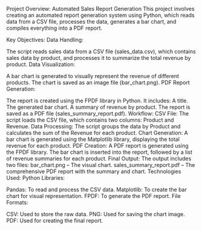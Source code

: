 Project Overview: Automated Sales Report Generation
This project involves creating an automated report generation system using Python, which reads data from a CSV file, processes the data, generates a bar chart, and compiles everything into a PDF report.

Key Objectives:
Data Handling:

The script reads sales data from a CSV file (sales_data.csv), which contains sales data by product, and processes it to summarize the total revenue by product.
Data Visualization:

A bar chart is generated to visually represent the revenue of different products. The chart is saved as an image file (bar_chart.png).
PDF Report Generation:

The report is created using the FPDF library in Python. It includes:
A title.
The generated bar chart.
A summary of revenue by product.
The report is saved as a PDF file (sales_summary_report.pdf).
Workflow:
CSV File: The script loads the CSV file, which contains two columns: Product and Revenue.
Data Processing:
The script groups the data by Product and calculates the sum of the Revenue for each product.
Chart Generation:
A bar chart is generated using the Matplotlib library, displaying the total revenue for each product.
PDF Creation:
A PDF report is generated using the FPDF library. The bar chart is inserted into the report, followed by a list of revenue summaries for each product.
Final Output:
The output includes two files:
bar_chart.png – The visual chart.
sales_summary_report.pdf – The comprehensive PDF report with the summary and chart.
Technologies Used:
Python Libraries:

Pandas: To read and process the CSV data.
Matplotlib: To create the bar chart for visual representation.
FPDF: To generate the PDF report.
File Formats:

CSV: Used to store the raw data.
PNG: Used for saving the chart image.
PDF: Used for creating the final report.
